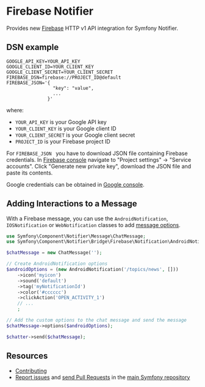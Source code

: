 Firebase Notifier
=================

Provides new [Firebase](https://firebase.google.com) HTTP v1 API integration for Symfony Notifier.

DSN example
-----------

```
GOOGLE_API_KEY=YOUR_API_KEY
GOOGLE_CLIENT_ID=YOUR_CLIENT_KEY
GOOGLE_CLIENT_SECRET=YOUR_CLIENT_SECRET
FIREBASE_DSN=firebase://PROJECT_ID@default
FIREBASE_JSON='{
                 "key": "value",
                 ...
               }'
```

where:

- `YOUR_API_KEY` is your Google API key
- `YOUR_CLIENT_KEY` is your Google client ID
- `YOUR_CLIENT_SECRET` is your Google client secret
- `PROJECT_ID` is your Firebase project ID

For `FIREBASE_JSON ` you have to download JSON file containing Firebase credentials.
In [Firebase console](https://console.firebase.google.com) navigate to "Project settings" -> "Service accounts".
Click "Generate new private key", download the JSON file and paste its contents.

Google credentials can be obtained in [Google console](https://console.cloud.google.com).

Adding Interactions to a Message
--------------------------------

With a Firebase message, you can use the `AndroidNotification`, `IOSNotification` or `WebNotification` classes to add
[message options](https://firebase.google.com/docs/cloud-messaging/xmpp-server-ref.html).

```php
use Symfony\Component\Notifier\Message\ChatMessage;
use Symfony\Component\Notifier\Bridge\Firebase\Notification\AndroidNotification;

$chatMessage = new ChatMessage('');

// Create AndroidNotification options
$androidOptions = (new AndroidNotification('/topics/news', []))
    ->icon('myicon')
    ->sound('default')
    ->tag('myNotificationId')
    ->color('#cccccc')
    ->clickAction('OPEN_ACTIVITY_1')
    // ...
    ;

// Add the custom options to the chat message and send the message
$chatMessage->options($androidOptions);

$chatter->send($chatMessage);
```

Resources
---------

* [Contributing](https://symfony.com/doc/current/contributing/index.html)
* [Report issues](https://github.com/symfony/symfony/issues) and
  [send Pull Requests](https://github.com/symfony/symfony/pulls)
  in the [main Symfony repository](https://github.com/symfony/symfony)
